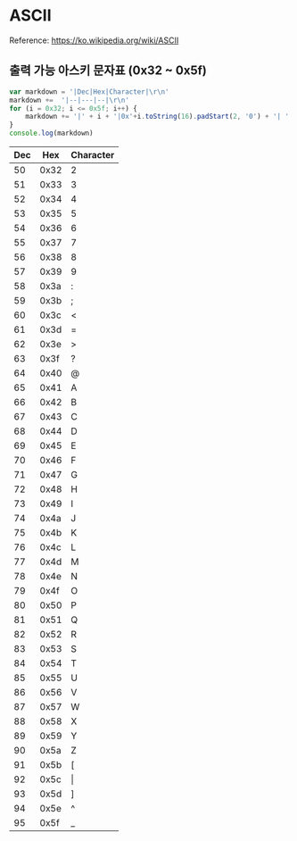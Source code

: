 # ASCII
Reference: https://ko.wikipedia.org/wiki/ASCII
## 출력 가능 아스키 문자표 (0x32 ~ 0x5f)

```javascript
var markdown = '|Dec|Hex|Character|\r\n'
markdown +=  '|--|---|--|\r\n'
for (i = 0x32; i <= 0x5f; i++) { 
    markdown += '|' + i + '|0x'+i.toString(16).padStart(2, '0') + '| ' + String.fromCharCode(i) + '|\r\n' 
}
console.log(markdown)
```

|Dec|Hex|Character|
|--|---|--|
|50|0x32| 2|
|51|0x33| 3|
|52|0x34| 4|
|53|0x35| 5|
|54|0x36| 6|
|55|0x37| 7|
|56|0x38| 8|
|57|0x39| 9|
|58|0x3a| :|
|59|0x3b| ;|
|60|0x3c| <|
|61|0x3d| =|
|62|0x3e| >|
|63|0x3f| ?|
|64|0x40| @|
|65|0x41| A|
|66|0x42| B|
|67|0x43| C|
|68|0x44| D|
|69|0x45| E|
|70|0x46| F|
|71|0x47| G|
|72|0x48| H|
|73|0x49| I|
|74|0x4a| J|
|75|0x4b| K|
|76|0x4c| L|
|77|0x4d| M|
|78|0x4e| N|
|79|0x4f| O|
|80|0x50| P|
|81|0x51| Q|
|82|0x52| R|
|83|0x53| S|
|84|0x54| T|
|85|0x55| U|
|86|0x56| V|
|87|0x57| W|
|88|0x58| X|
|89|0x59| Y|
|90|0x5a| Z|
|91|0x5b| [|
|92|0x5c| \|
|93|0x5d| ]|
|94|0x5e| ^|
|95|0x5f| _|
